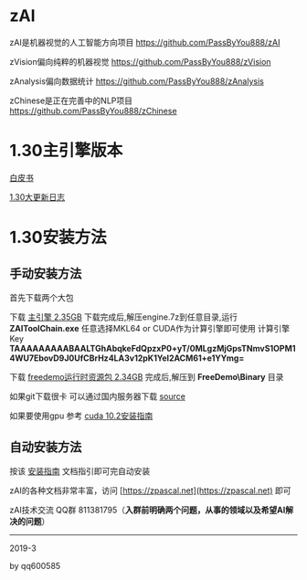 # zAI

zAI是机器视觉的人工智能方向项目 https://github.com/PassByYou888/zAI

zVision偏向纯粹的机器视觉 https://github.com/PassByYou888/zVision

zAnalysis偏向数据统计 https://github.com/PassByYou888/zAnalysis

zChinese是正在完善中的NLP项目 https://github.com/PassByYou888/zChinese

# 1.30主引擎版本

[白皮书](https://zpascal.net/AI%E7%99%BD%E7%9A%AE%E4%B9%A6.pdf)

[1.30大更新日志](http://zpascal.net/1.30%E6%9B%B4%E6%96%B0%E6%97%A5%E5%BF%97.pdf)


# 1.30安装方法

## 手动安装方法

首先下载两个大包

下载 [主引擎 2.35GB](https://zpascal.net/download/github/AIEngine.7z) 下载完成后,解压engine.7z到任意目录,运行 **ZAIToolChain.exe** 任意选择MKL64 or CUDA作为计算引擎即可使用 计算引擎Key **TAAAAAAAAABAALTGhAbqkeFdQpzxP0+yT/0MLgzMjGpsTNmvS1OPM14WU7EbovD9J0UfCBrHz4LA3v12pK1YeI2ACM61+e1YYmg=**

下载 [freedemo运行时资源包 2.34GB](https://zpascal.net/download/github/FreeDemoBinary.7z) 完成后,解压到 **FreeDemo\Binary** 目录

如果git下载很卡 可以通过国内服务器下载 [source](https://zpascal.net/download/github/AISource.7z)

如果要使用gpu 参考 [cuda 10.2安装指南](https://zpascal.net/ZAI-CUDA%E5%AE%89%E8%A3%85%E6%8C%87%E5%8D%97.pdf)


## 自动安装方法

按该 [安装指南](http://zpascal.net/Z-AI1.3%E5%AE%89%E8%A3%85%E6%8C%87%E5%8D%97.pdf) 文档指引即可完自动安装


zAI的各种文档非常丰富，访问 [https://zpascal.net](https://zpascal.net) 即可

zAI技术交流 QQ群 811381795（**入群前明确两个问题，从事的领域以及希望AI解决的问题**）

----------

2019-3

by qq600585
